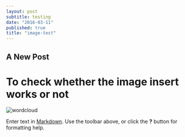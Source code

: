 ```yaml
---
layout: post
subtitle: testing
date: "2016-03-11"
published: true
title: "image-test"
---
```



## A New Post
# To check whether the image insert works or not
![wordcloud]({{site.baseurl}}/img/wordcloud.png)

Enter text in [Markdown](http://daringfireball.net/projects/markdown/). Use the toolbar above, or click the **?** button for formatting help.
